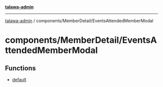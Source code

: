 [**talawa-admin**](../../../README.md)

***

[talawa-admin](../../../modules.md) / components/MemberDetail/EventsAttendedMemberModal

# components/MemberDetail/EventsAttendedMemberModal

## Functions

- [default](functions/default.md)
